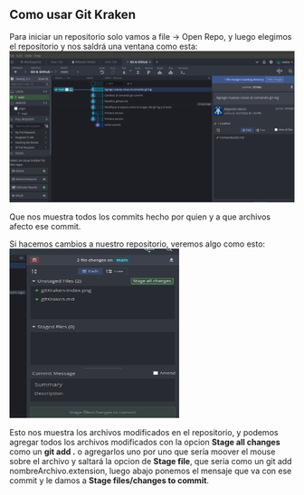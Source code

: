 ## Como usar Git Kraken

Para iniciar un repositorio solo vamos a file -> Open Repo, y luego elegimos el repositorio y nos saldrá una ventana como esta:
![](gitKraken-Index.png)

Que nos muestra todos los commits hecho por quien y a que archivos afecto ese commit.

Si hacemos cambios a nuestro repositorio, veremos algo como esto:
<img src="gitKraken-Commit.png" width=300 height=300>

Esto nos muestra los archivos modificados en el repositorio, y podemos agregar todos los archivos modificados con la opcion **Stage all changes** como un **git add .** o agregarlos uno por uno que sería moover el mouse sobre el archivo y saltará la opcion de **Stage file**, que seria como un git add nombreArchivo.extension, luego abajo ponemos el mensaje que va con ese commit y le damos a **Stage files/changes to commit**.
